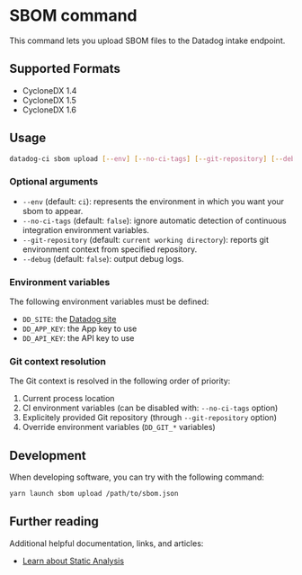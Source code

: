 # SBOM command

This command lets you upload SBOM files to the Datadog intake endpoint.


## Supported Formats

 - CycloneDX 1.4
 - CycloneDX 1.5
 - CycloneDX 1.6

## Usage

```bash
datadog-ci sbom upload [--env] [--no-ci-tags] [--git-repository] [--debug] <path/to/sbom.json>
```

### Optional arguments

- `--env` (default: `ci`): represents the environment in which you want your sbom to appear.
- `--no-ci-tags` (default: `false`): ignore automatic detection of continuous integration environment variables.
- `--git-repository` (default: `current working directory`): reports git environment context from specified repository.
- `--debug` (default: `false`): output debug logs.

### Environment variables

The following environment variables must be defined:

 - `DD_SITE`: the [Datadog site](https://docs.datadoghq.com/getting_started/site/#access-the-datadog-site)
 - `DD_APP_KEY`: the App key to use
 - `DD_API_KEY`: the API key to use

### Git context resolution

The Git context is resolved in the following order of priority:
1. Current process location
2. CI environment variables (can be disabled with: `--no-ci-tags` option)
3. Explicitely provided Git repository (through `--git-repository` option)
4. Override environment variables (`DD_GIT_*` variables)

## Development

When developing software, you can try with the following command:

```bash
yarn launch sbom upload /path/to/sbom.json
```

## Further reading

Additional helpful documentation, links, and articles:

- [Learn about Static Analysis][1]

[1]: https://docs.datadoghq.com/static_analysis
